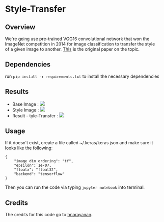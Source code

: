 # Style-Transfer

## Overview

We're going use pre-trained VGG16 convolutional network that won the ImageNet competition in 2014 for image classification to transfer the style of a given image to another. [This](https://arxiv.org/abs/1508.06576) is the original paper on the topic.


## Dependencies

run `pip install -r requirements.txt` to install the necessary dependencies


## Results

- Base Image : ![](https://github.com/Ujjwal-9/Style-Transfer/blob/master/images/me.jpg?raw=true)
- Style Image : ![](https://github.com/Ujjwal-9/Style-Transfer/blob/master/images/styles/wave.jpg?raw=true)
- Result - tyle-Transfer : ![](https://github.com/Ujjwal-9/Style-Transfer/blob/master/images/Result/1.jpg?raw=true)


## Usage

If it doesn't exist, create a file called ~/.keras/keras.json and make sure it looks like the following:

   ````
   {
       "image_dim_ordering": "tf",
       "epsilon": 1e-07,
       "floatx": "float32",
       "backend": "tensorflow"
   }
   ````

Then you can run the code via typing `jupyter notebook` into terminal.


## Credits


The credits for this code go to [hnarayanan](https://harishnarayanan.org/writing/artistic-style-transfer/).




